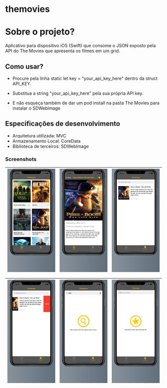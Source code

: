 # themovies

# Sobre o projeto?

Aplicativo para dispositivo iOS (Swift) que consome o JSON exposto pela API do The Movies que apresenta os filmes em um grid.


## Como usar?

* Procure pela linha static let key = "your_api_key_here" dentro da struct API_KEY.
* Substitua a string "your_api_key_here" pela sua própria API key.

* E não esqueça também de dar um pod install na pasta The Movies para instalar o SDWebimage


## Especificações de desenvolvimento

* Arquitetura utilizada: MVC
* Armazenamento Local: CoreData
* Biblioteca de terceiros: SDWebImage


### Screenshots 

| ![Imagem 1](https://github.com/brunocostac/themovies/blob/main/The%20Movies/Screenshots/Apple%20iPhone%2011%20Pro%20Max%20Screenshot%200.png) | ![Imagem 2](https://github.com/brunocostac/themovies/blob/main/The%20Movies/Screenshots/Apple%20iPhone%2011%20Pro%20Max%20Screenshot%201.png) | ![Imagem 3](https://github.com/brunocostac/themovies/blob/main/The%20Movies/Screenshots/Apple%20iPhone%2011%20Pro%20Max%20Screenshot%202.png) |
| --- | --- | --- |

| ![Imagem 1](https://github.com/brunocostac/themovies/blob/main/The%20Movies/Screenshots/Apple%20iPhone%2011%20Pro%20Max%20Screenshot%203.png) | ![Imagem 2](https://github.com/brunocostac/themovies/blob/main/The%20Movies/Screenshots/Apple%20iPhone%2011%20Pro%20Max%20Screenshot%204.png) | ![Imagem 3](https://github.com/brunocostac/themovies/blob/main/The%20Movies/Screenshots/Apple%20iPhone%2011%20Pro%20Max%20Screenshot%205.png) |
| --- | --- | --- |





